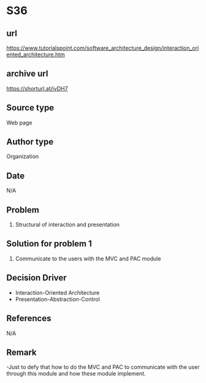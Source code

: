 # S36

## url
https://www.tutorialspoint.com/software_architecture_design/interaction_oriented_architecture.htm

## archive url
https://shorturl.at/iyDH7

## Source type
Web page

## Author type
Organization

## Date
N/A

## Problem
1. Structural of interaction and presentation

## Solution for problem 1
1. Communicate to the users with the MVC and PAC module



## Decision Driver
- Interaction-Oriented Architecture
- Presentation-Abstraction-Control 

## References 
N/A

## Remark
-Just to defy that how to do the MVC and PAC to communicate with the user through this module 
and how these module implement.